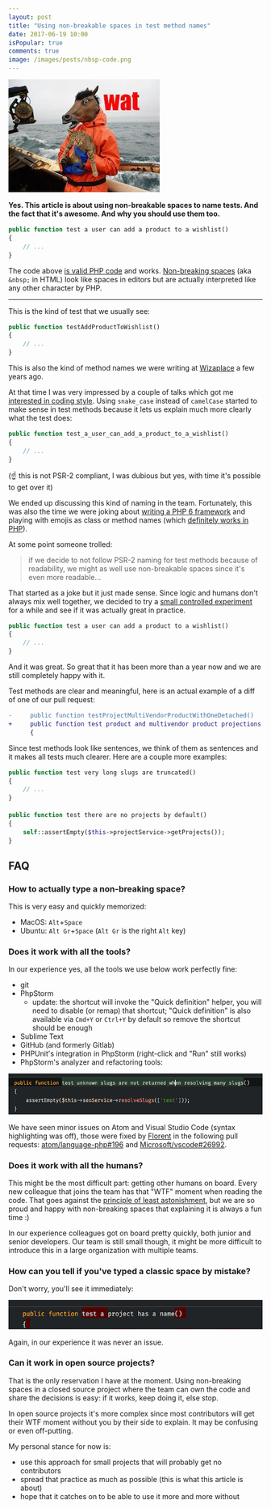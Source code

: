 ```yaml
---
layout: post
title: "Using non-breakable spaces in test method names"
date: 2017-06-19 10:00
isPopular: true
comments: true
image: /images/posts/nbsp-code.png
---
```


![](/images/posts/nbsp-wat.jpg)

**Yes. This article is about using non-breakable spaces to name tests. And the fact that it's awesome. And why you should use them too.**

```php
public function test a user can add a product to a wishlist()
{
    // ...
}
```

The code above [is valid PHP code](https://3v4l.org/MrqVL) and works. [Non-breaking spaces](https://en.wikipedia.org/wiki/Non-breaking_space) (aka `&nbsp;` in HTML) look like spaces in editors but are actually interpreted like any other character by PHP.

<!--more-->

---

This is the kind of test that we usually see:

```php
public function testAddProductToWishlist()
{
    // ...
}
```

This is also the kind of method names we were writing at [Wizaplace](http://www.wizaplace.com/) a few years ago.

At that time I was very impressed by a couple of talks which got me [interested in coding style](/approaching-coding-style-rationally/). Using `snake_case` instead of `camelCase` started to make sense in test methods because it lets us explain much more clearly what the test does:

```php
public function test_a_user_can_add_a_product_to_a_wishlist()
{
    // ...
}
```

(☝️ this is not PSR-2 compliant, I was dubious but yes, with time it's possible to get over it)

We ended up discussing this kind of naming in the team. Fortunately, this was also the time we were joking about [writing a PHP 6 framework](https://github.com/wizaplace/thephp6framework) and playing with emojis as class or method names (which [definitely works in PHP](https://github.com/fideloper/larvel)).

At some point someone trolled:

> if we decide to not follow PSR-2 naming for test methods because of readability, we might as well use non-breakable spaces since it's even more readable…

That started as a joke but it just made sense. Since logic and humans don't always mix well together, we decided to try a [small controlled experiment](http://verraes.net/2014/03/small-controlled-experiments/) for a while and see if it was actually great in practice.

```php
public function test a user can add a product to a wishlist()
{
    // ...
}
```

And it was great. So great that it has been more than a year now and we are still completely happy with it.

Test methods are clear and meaningful, here is an actual example of a diff of one of our pull request:

```diff
-     public function testProjectMultiVendorProductWithOneDetached()
+     public function test product and multivendor product projections are both updated when they are detached()
      {
```

Since test methods look like sentences, we think of them as sentences and it makes all tests much clearer. Here are a couple more examples:

```php
public function test very long slugs are truncated()
{
    // ...
}

public function test there are no projects by default()
{
    self::assertEmpty($this->projectService->getProjects());
}
```

## FAQ

### How to actually type a non-breaking space?

This is very easy and quickly memorized:

- MacOS: `Alt`+`Space`
- Ubuntu: `Alt Gr`+`Space` (`Alt Gr` is the right `Alt` key)

### Does it work with all the tools?

In our experience yes, all the tools we use below work perfectly fine:

- git
- PhpStorm
    - update: the shortcut will invoke the "Quick definition" helper, you will need to disable (or remap) that shortcut; "Quick definition" is also available via `Cmd+Y` or `Ctrl+Y` by default so remove the shortcut should be enough
- Sublime Text
- GitHub (and formerly Gitlab)
- PHPUnit's integration in PhpStorm (right-click and "Run" still works)
- PhpStorm's analyzer and refactoring tools:

![](/images/posts/nbsp-code.png)

We have seen minor issues on Atom and Visual Studio Code (syntax highlighting was off), those were fixed by [Florent](https://twitter.com/florent_viel) in the following pull requests: [atom/language-php#196](https://github.com/atom/language-php/pull/196) and [Microsoft/vscode#26992](https://github.com/Microsoft/vscode/pull/26992).

### Does it work with all the humans?

This might be the most difficult part: getting other humans on board. Every new colleague that joins the team has that "WTF" moment when reading the code. That goes against the [principle of least astonishment](https://en.wikipedia.org/wiki/Principle_of_least_astonishment), but we are so proud and happy with non-breaking spaces that explaining it is always a fun time :)

In our experience colleagues got on board pretty quickly, both junior and senior developers. Our team is still small though, it might be more difficult to introduce this in a large organization with multiple teams.

### How can you tell if you've typed a classic space by mistake?

Don't worry, you'll see it immediately:

![](/images/posts/nbsp-error.png)

Again, in our experience it was never an issue.

### Can it work in open source projects?

That is the only reservation I have at the moment. Using non-breaking spaces in a closed source project where the team can own the code and share the decisions is easy: if it works, keep doing it, else stop.

In open source projects it's more complex since most contributors will get their WTF moment without you by their side to explain. It may be confusing or even off-putting.

My personal stance for now is:

- use this approach for small projects that will probably get no contributors
- spread that practice as much as possible (this is what this article is about)
- hope that it catches on to be able to use it more and more without
